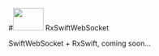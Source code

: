 #<img src="https://tidwall.github.com/SwiftWebSocket/logo.png" height="45" width="60">&nbsp;RxSwiftWebSocket

SwiftWebSocket + RxSwift, coming soon...
